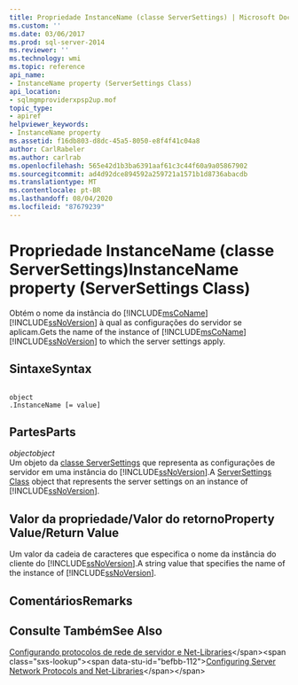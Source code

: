 ```yaml
---
title: Propriedade InstanceName (classe ServerSettings) | Microsoft Docs
ms.custom: ''
ms.date: 03/06/2017
ms.prod: sql-server-2014
ms.reviewer: ''
ms.technology: wmi
ms.topic: reference
api_name:
- InstanceName property (ServerSettings Class)
api_location:
- sqlmgmproviderxpsp2up.mof
topic_type:
- apiref
helpviewer_keywords:
- InstanceName property
ms.assetid: f16db803-d8dc-45a5-8050-e8f4f41c04a8
author: CarlRabeler
ms.author: carlrab
ms.openlocfilehash: 565e42d1b3ba6391aaf61c3c44f60a9a05867902
ms.sourcegitcommit: ad4d92dce894592a259721a1571b1d8736abacdb
ms.translationtype: MT
ms.contentlocale: pt-BR
ms.lasthandoff: 08/04/2020
ms.locfileid: "87679239"
---
```

# <a name="instancename-property-serversettings-class"></a><span data-ttu-id="befbb-102">Propriedade InstanceName (classe ServerSettings)</span><span class="sxs-lookup"><span data-stu-id="befbb-102">InstanceName property (ServerSettings Class)</span></span>
  <span data-ttu-id="befbb-103">Obtém o nome da instância do [!INCLUDE[msCoName](../../../includes/msconame-md.md)] [!INCLUDE[ssNoVersion](../../../includes/ssnoversion-md.md)] à qual as configurações do servidor se aplicam.</span><span class="sxs-lookup"><span data-stu-id="befbb-103">Gets the name of the instance of [!INCLUDE[msCoName](../../../includes/msconame-md.md)] [!INCLUDE[ssNoVersion](../../../includes/ssnoversion-md.md)] to which the server settings apply.</span></span>  
  
## <a name="syntax"></a><span data-ttu-id="befbb-104">Sintaxe</span><span class="sxs-lookup"><span data-stu-id="befbb-104">Syntax</span></span>  
  
```  
  
object  
.InstanceName [= value]  
```  
  
## <a name="parts"></a><span data-ttu-id="befbb-105">Partes</span><span class="sxs-lookup"><span data-stu-id="befbb-105">Parts</span></span>  
 <span data-ttu-id="befbb-106">*object*</span><span class="sxs-lookup"><span data-stu-id="befbb-106">*object*</span></span>  
 <span data-ttu-id="befbb-107">Um objeto da [classe ServerSettings](serversettings-class.md) que representa as configurações de servidor em uma instância do [!INCLUDE[ssNoVersion](../../../includes/ssnoversion-md.md)].</span><span class="sxs-lookup"><span data-stu-id="befbb-107">A [ServerSettings Class](serversettings-class.md) object that represents the server settings on an instance of [!INCLUDE[ssNoVersion](../../../includes/ssnoversion-md.md)].</span></span>  
  
## <a name="property-valuereturn-value"></a><span data-ttu-id="befbb-108">Valor da propriedade/Valor do retorno</span><span class="sxs-lookup"><span data-stu-id="befbb-108">Property Value/Return Value</span></span>  
 <span data-ttu-id="befbb-109">Um valor da cadeia de caracteres que especifica o nome da instância do cliente do [!INCLUDE[ssNoVersion](../../../includes/ssnoversion-md.md)].</span><span class="sxs-lookup"><span data-stu-id="befbb-109">A string value that specifies the name of the instance of [!INCLUDE[ssNoVersion](../../../includes/ssnoversion-md.md)].</span></span>  
  
## <a name="remarks"></a><span data-ttu-id="befbb-110">Comentários</span><span class="sxs-lookup"><span data-stu-id="befbb-110">Remarks</span></span>  
  
## <a name="see-also"></a><span data-ttu-id="befbb-111">Consulte Também</span><span class="sxs-lookup"><span data-stu-id="befbb-111">See Also</span></span>  
 <span data-ttu-id="befbb-112">[Configurando protocolos de rede de servidor e Net-Libraries](https://msdn.microsoft.com/library/ms177485\(v=sql.100\).aspx)</span><span class="sxs-lookup"><span data-stu-id="befbb-112">[Configuring Server Network Protocols and Net-Libraries](https://msdn.microsoft.com/library/ms177485\(v=sql.100\).aspx)</span></span>  
  
  
